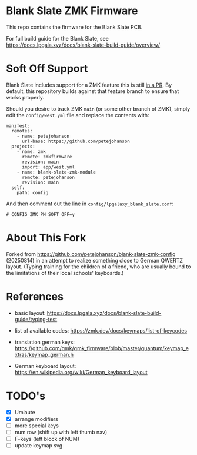 # Blank Slate ZMK Firmware

This repo contains the firmware for the Blank Slate PCB.

For full build guide for the Blank Slate, see https://docs.lpgala.xyz/docs/blank-slate-build-guide/overview/

# Soft Off Support

Blank Slate includes support for a ZMK feature this is still [in a PR](https://github.com/zmkfirmware/zmk/pull/1942). By default, this repository builds against that feature branch to ensure that works properly.

Should you desire to track ZMK `main` (or some other branch of ZMK), simply edit the `config/west.yml` file and replace the contents with:

```
manifest:
  remotes:
    - name: petejohanson
      url-base: https://github.com/petejohanson
  projects:
    - name: zmk
      remote: zmkfirmware
      revision: main
      import: app/west.yml
    - name: blank-slate-zmk-module
      remote: petejohanson
      revision: main
  self:
    path: config
```

And then comment out the line in `config/lpgalaxy_blank_slate.conf`:

```
# CONFIG_ZMK_PM_SOFT_OFF=y
```


# About This Fork

Forked from https://github.com/petejohanson/blank-slate-zmk-config (20250814)
in an attempt to realize something close to German QWERTZ layout.
(Typing training for the children of a friend, who are usually bound to the limitations of their local schools' keyboards.)


# References

- basic layout: https://docs.lpgala.xyz/docs/blank-slate-build-guide/typing-test

- list of available codes: https://zmk.dev/docs/keymaps/list-of-keycodes

- translation german keys: https://github.com/qmk/qmk_firmware/blob/master/quantum/keymap_extras/keymap_german.h

- German keyboard layout: https://en.wikipedia.org/wiki/German_keyboard_layout



# TODO's

- [x] Umlaute
- [x] arrange modifiers
- [ ] more special keys
- [ ] num row (shift up with left thumb nav)
- [ ] F-keys (left block of NUM)
- [ ] update keymap svg
